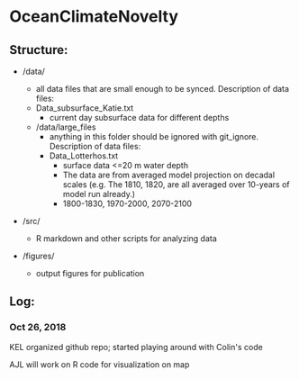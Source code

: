 # OceanClimateNovelty

## Structure:

* /data/
  * all data files that are small enough to be synced. Description of data files:
  * Data_subsurface_Katie.txt
    * current day subsurface data for different depths
  * /data/large_files
    * anything in this folder should be ignored with git_ignore. Description of data files:
    * Data_Lotterhos.txt
      * surface data <=20 m water depth
      * The data are from averaged model projection on decadal scales (e.g. The 1810, 1820, are all averaged over 10-years of model run already.)
      * 1800-1830, 1970-2000, 2070-2100

* /src/
  * R markdown and other scripts for analyzing data

* /figures/
  * output figures for publication

## Log:

### Oct 26, 2018

KEL organized github repo; started playing around with Colin's code

AJL will work on R code for visualization on map
